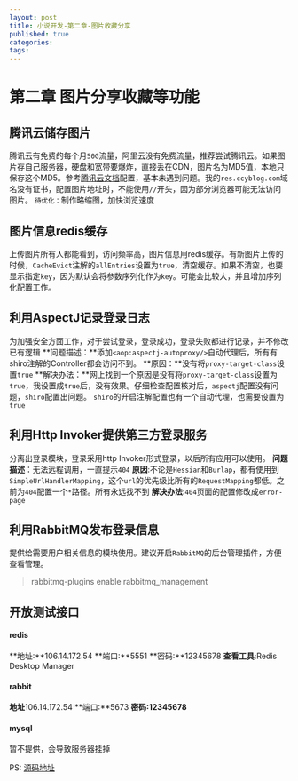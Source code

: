 ```yaml
---
layout: post
title: 小说开发-第二章-图片收藏分享
published: true
categories:
tags:
---
```


# 第二章 图片分享收藏等功能

## 腾讯云储存图片
腾讯云有免费的每个月`50G`流量，阿里云没有免费流量，推荐尝试腾讯云。如果图片存自己服务器，硬盘和宽带要爆炸，直接丢在CDN，图片名为MD5值，本地只保存这个MD5。参考[腾讯云文档](https://www.qcloud.com/document/product/436/6273)配置，基本未遇到问题。我的`res.ccyblog.com`域名没有证书，配置图片地址时，不能使用`//`开头，因为部分浏览器可能无法访问图片。
`待优化：`制作略缩图，加快浏览速度

## 图片信息redis缓存
上传图片所有人都能看到，访问频率高，图片信息用redis缓存。有新图片上传的时候，`CacheEvict`注解的`allEntries`设置为`true`，清空缓存。如果不清空，也要显示指定`key`，因为默认会将参数序列化作为`key`。可能会比较大，并且增加序列化配置工作。

## 利用AspectJ记录登录日志
为加强安全方面工作，对于尝试登录，登录成功，登录失败都进行记录，并不修改已有逻辑
**问题描述：**添加`<aop:aspectj-autoproxy/>`自动代理后，所有有shiro注解的Controller都会访问不到。
**原因：**没有将`proxy-target-class`设置`true`
**解决办法：**网上找到一个原因是没有将`proxy-target-class`设置为`true`，我设置成`true`后，没有效果。仔细检查配置核对后，`aspectj`配置没有问题，`shiro`配置出问题。 `shiro`的开启注解配置也有一个自动代理，也需要设置为`true`

## 利用Http Invoker提供第三方登录服务
分离出登录模块，登录采用http Invoker形式登录，以后所有应用可以使用。
**问题描述**：无法远程调用，一直提示`404`
**原因**:不论是`Hessian`和`Burlap`，都有使用到`SimpleUrlHandlerMapping`，这个`url`的优先级比所有的`RequestMapping`都低。之前为`404`配置一个`*`路径。所有永远找不到
**解决办法**:`404`页面的配置修改成`error-page`

## 利用RabbitMQ发布登录信息
提供给需要用户相关信息的模块使用。建议开启`RabbitMQ`的后台管理插件，方便查看管理。
> rabbitmq-plugins enable rabbitmq_management

## 开放测试接口
#### redis
**地址:**106.14.172.54
**端口:**5551
**密码:**12345678
**查看工具**:Redis Desktop Manager
#### rabbit
**地址**106.14.172.54
**端口:**5673
**密码:12345678**
#### mysql
暂不提供，会导致服务器挂掉

PS: [源码地址](https://github.com/isghost/Re-Novel)